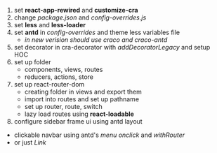 1. set **react-app-rewired** and **customize-cra**
2. change *package.json* and *config-overrides.js*
3. set **less** and **less-loader**
4. set **antd** in *config-overrides* and theme less variables file
   * *in new verision should use craco and craco-antd*
5. set decorator in cra-decorator with *addDecoratorLegacy* and setup HOC
6. set up folder
   * components, views, routes
   * reducers, actions, store
7. set up react-router-dom 
   * creating folder in views and export them 
   * import into routes and set up pathname
   * set up router, route, switch
   * lazy load routes using **react-loadable**
8.  configure sidebar frame ui using antd layout
   * clickable navbar using antd's *menu onclick* and *withRouter*
   * or just *Link*

